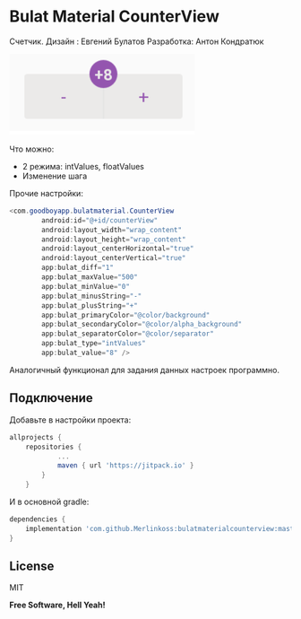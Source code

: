 # Bulat Material CounterView
Счетчик.
Дизайн : Евгений Булатов
Разработка: Антон Кондратюк

![example](https://github.com/Merlinkoss/bulatmaterialcounterview/blob/master/img/counter.png)

Что можно:
- 2 режима: intValues, floatValues
- Изменение шага

Прочие настройки:
```java
<com.goodboyapp.bulatmaterial.CounterView
        android:id="@+id/counterView"
        android:layout_width="wrap_content"
        android:layout_height="wrap_content"
        android:layout_centerHorizontal="true"
        android:layout_centerVertical="true"
        app:bulat_diff="1"
        app:bulat_maxValue="500"
        app:bulat_minValue="0"
        app:bulat_minusString="-"
        app:bulat_plusString="+"
        app:bulat_primaryColor="@color/background"
        app:bulat_secondaryColor="@color/alpha_background"
        app:bulat_separatorColor="@color/separator"
        app:bulat_type="intValues"
        app:bulat_value="8" />
```
Аналогичный функционал для задания данных настроек программно.

Подключение
----
Добавьте в настройки проекта:

```gradle
allprojects {
	repositories {
			...
			maven { url 'https://jitpack.io' }
		}
	}
```

И в основной gradle:

```gradle
dependencies {
	implementation 'com.github.Merlinkoss:bulatmaterialcounterview:master-1.0'
}
```

License
----

MIT

**Free Software, Hell Yeah!**
